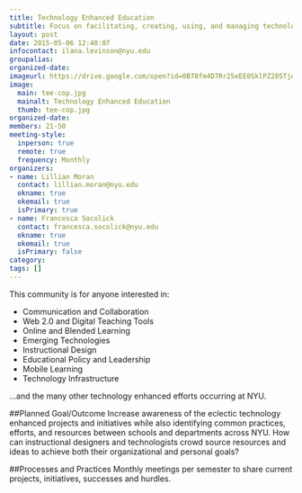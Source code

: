 ```yaml
---
title: Technology Enhanced Education
subtitle: Focus on facilitating, creating, using, and managing technology enhanced models in higher education.
layout: post
date: 2015-05-06 12:48:07
infocontact: ilana.levinson@nyu.edu
groupalias: 
organized-date: 
imageurl: https://drive.google.com/open?id=0B78fm4D7Rr25eEE0SklPZ205TjA&authuser=0
image:
  main: tee-cop.jpg
  mainalt: Technology Enhanced Education
  thumb: tee-cop.jpg
organized-date: 
members: 21-50
meeting-style:
  inperson: true
  remote: true
  frequency: Monthly
organizers:
- name: Lillian Moran
  contact: lillian.moran@nyu.edu
  okname: true
  okemail: true
  isPrimary: true
- name: Francesca Socolick
  contact: francesca.socolick@nyu.edu
  okname: true
  okemail: true
  isPrimary: false
category: 
tags: []
---
```


This community is for anyone interested in:

* Communication and Collaboration
* Web 2.0 and Digital Teaching Tools
* Online and Blended Learning
* Emerging Technologies
* Instructional Design
* Educational Policy and Leadership
* Mobile Learning
* Technology Infrastructure

...and the many other technology enhanced efforts occurring at NYU.

##Planned Goal/Outcome
Increase awareness of the eclectic technology enhanced projects and initiatives while also identifying common practices, efforts, and resources between schools and departments across NYU.  How can instructional designers and technologists crowd source resources and ideas to achieve both their organizational and personal goals?

##Processes and Practices
Monthly meetings per semester to share current projects, initiatives, successes and hurdles.
